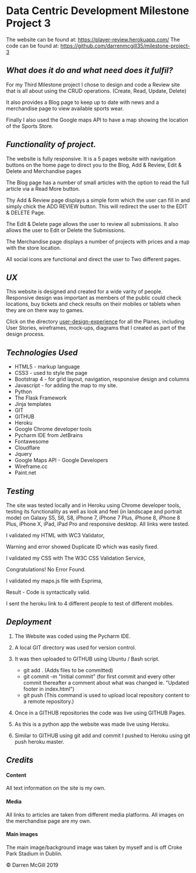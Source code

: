 # **Data Centric Development Milestone Project 3**

The website can be found at: https://player-review.herokuapp.com/
The code can be found at: https://github.com/darrenmcgill35/milestone-project-3

## *What does it do and what need does it fulfil?*

For my Third Milestone project I chose to design and code a Review site that is all 
about using the CRUD operations. (Create, Read, Update, Delete)

It also provides a Blog page to keep up to date with news and a merchandise page to view available sports wear. 

Finally I also used the Google maps API to have a map showing the location of the Sports Store. 


## *Functionality of project.*

The website is fully responsive. It is a 5 pages website with navigation buttons on the home page to 
direct you to the Blog, Add & Review, Edit & Delete and Merchandise pages  

The Blog page has a number of small articles with the option to read the full article via a Read More button.

Thy Add & Review page displays a simple form which the user can fill in and simply chick the ADD REVIEW button. 
This will redirect the user to the EDIT & DELETE Page. 

The Edit & Delete page allows the user to review all submissions. It also allows the user to Edit or Delete the 
Submissions.

The Merchandise page displays a number of projects with prices and a map with the store location. 

All social icons are functional and direct the user to Two different 
pages. 


## *UX*

This website is designed and created for a wide varity of people.
Responsive design was important as members of the public could check locations, buy 
tickets and check results on their mobiles or tablets when they are on there way to games.  

Click on the directory [user-design-experience](https://github.com/darrenmcgill35/milestone2/tree/master/assets/user-design-experience) for all the Planes, 
including User Stories, wireframes, mock-ups, diagrams that I created as part 
of the design process.


## *Technologies Used*

* HTML5 - markup language
* CSS3 - used to style the page
* Bootstrap 4 - for grid layout, navigation, responsive design and columns
* Javascript - for adding the map to my site. 
* Python
* The Flask Framework
* Jinja templates
* GIT
* GITHUB
* Heroku
* Google Chrome developer tools
* Pycharm IDE from JetBrains
* Fontawesome
* Cloudflare
* Jquery
* Google Maps API - Google Developers
* Wireframe.cc
* Paint.net


## *Testing*

The site was tested locally and in Heroku using Chrome developer tools, 
testing its functionality as well as look and feel
(in landscape and portrait mode) on Galaxy S5, S6, S8, iPhone 7, iPhone 7 Plus, 
iPhone 8, iPhone 8 Plus, iPhone X, iPad, iPad Pro and responsive desktop. 
All links were tested. 

I validated my HTML with WC3 Validator, 

Warning and error showed Duplicate ID which was easily fixed. 

I validated my CSS with The W3C CSS Validation Service,

Congratulations! No Error Found.

I validated my maps.js file with Esprima,

Result - Code is syntactically valid.

I sent the heroku link to 4 different people to test of different mobiles. 


## *Deployment*

1. The Website was coded using the Pycharm IDE. 
1. A local GIT directory was used for version control. 
1. It was then uploaded to GITHUB using Ubuntu / Bash script. 
    * git add . (Adds files to be committed)
    * git commit -m "Initial commit" (for first commit and every other commit 
      thereafter a comment about what was changed ie. 
      "Updated footer in index.html")
    * git push (This command is used to upload local repository content
      to a remote repository.)
    
1. Once in a GITHUB repositories the code was live using GITHUB Pages. 

1. As this is a python app the website was made live using Heroku.
1. Similar to GITHUB using git add and commit I pushed to Heroku using 
git push heroku master. 

## *Credits*

#### Content
All text information on the site is my own.
    
#### Media
All links to articles are taken from different media platforms.
All images on the merchandise page are my own.
    
#### Main images
The main image/background image was taken by myself and is off 
Croke Park Stadium in Dublin.

    
© Darren McGill 2019
